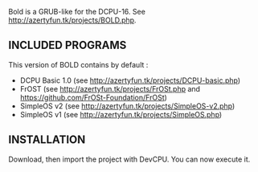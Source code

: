 Bold is a GRUB-like for the DCPU-16. See http://azertyfun.tk/projects/BOLD.php.

INCLUDED PROGRAMS
-----------------
This version of BOLD contains by default :
- DCPU Basic 1.0 (see http://azertyfun.tk/projects/DCPU-basic.php)
- FrOST (see http://azertyfun.tk/projects/FrOSt.php and https://github.com/FrOSt-Foundation/FrOSt)
- SimpleOS v2 (see http://azertyfun.tk/projects/SimpleOS-v2.php)
- SimpleOS v1 (see http://azertyfun.tk/projects/SimpleOS.php)

INSTALLATION
------------
Download, then import the project with DevCPU. You can now execute it.
